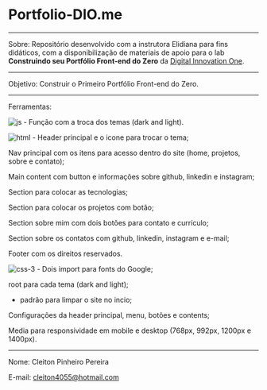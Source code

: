 ﻿# Portfolio-DIO.me
 
---

Sobre: Repositório desenvolvido com a instrutora Elidiana para fins didáticos, com a disponibilização de materiais de apoio para o lab **Construindo seu Portfólio Front-end do Zero** da [Digital Innovation One](https://www.dio.me/).

---

Objetivo: Construir o Primeiro Portfólio Front-end do Zero.

---

 Ferramentas:

 ![js](https://github.com/user-attachments/assets/556274c5-a42e-49fe-b527-7de86d5c9380) - Função com a troca dos temas (dark and light).

![html](https://github.com/user-attachments/assets/b2aa2625-7066-4405-97c9-e6e25d2d5974) - 
Header principal e o icone para trocar o tema;

Nav principal com os itens para acesso dentro do site (home, projetos, sobre e contato);

Main content com button e informações sobre github, linkedin e instagram;

Section para colocar as tecnologias;

Section para colocar os projetos com botão;

Section sobre mim com dois botões para contato e currículo;

Section sobre os contatos com github, linkedin, instagram e e-mail;

Footer com os direitos reservados.

![css-3](https://github.com/user-attachments/assets/7749c3eb-4769-4589-92c1-ada95a95ee62) - 
Dois import para fonts do Google;

root para cada tema (dark and light);

* padrão para limpar o site no incio;

Configurações da header principal, menu, botões e contents;

Media para responsividade em mobile e desktop (768px, 992px, 1200px e 1400px).

---

Nome: Cleiton Pinheiro Pereira

E-mail: cleiton4055@hotmail.com
